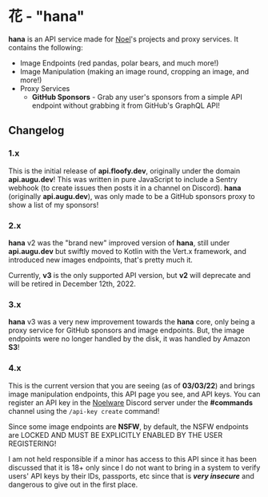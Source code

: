 # **花** - "hana"
**hana** is an API service made for [Noel](https://floofy.dev)'s projects and proxy services. It contains the following:

- Image Endpoints (red pandas, polar bears, and much more!)
- Image Manipulation (making an image round, cropping an image, and more!)
- Proxy Services
  - **GitHub Sponsors** - Grab any user's sponsors from a simple API endpoint without grabbing it from GitHub's GraphQL API!

## Changelog
### 1.x
This is the initial release of **api.floofy.dev**, originally under the domain **api.augu.dev**! This was written
in pure JavaScript to include a Sentry webhook (to create issues then posts it in a channel on Discord). **hana** (originally **api.augu.dev**),
was only made to be a GitHub sponsors proxy to show a list of my sponsors!

### 2.x
**hana** v2 was the "brand new" improved version of **hana**, still under **api.augu.dev** but swiftly moved to Kotlin with the
Vert.x framework, and introduced new images endpoints, that's pretty much it.

Currently, **v3** is the only supported API version, but **v2** will deprecate and will be retired in December 12th, 2022.

### 3.x
**hana** v3 was a very new improvement towards the **hana** core, only being a proxy service for GitHub sponsors and image endpoints.
But, the image endpoints were no longer handled by the disk, it was handled by Amazon **S3**!

### 4.x
This is the current version that you are seeing (as of **03/03/22**) and brings image manipulation endpoints, this API page
you see, and API keys. You can register an API key in the [Noelware](https://noelware.org/discord) Discord server under the **#commands**
channel using the `/api-key create` command!

Since some image endpoints are **NSFW**, by default, the NSFW endpoints are LOCKED AND MUST BE EXPLICITLY ENABLED BY THE USER REGISTERING!

I am not held responsible if a minor has access to this API since it has been discussed that it is 18+ only since I do not want to bring
in a system to verify users' API keys by their IDs, passports, etc since that is ***very insecure*** and dangerous to give out in the first place.
